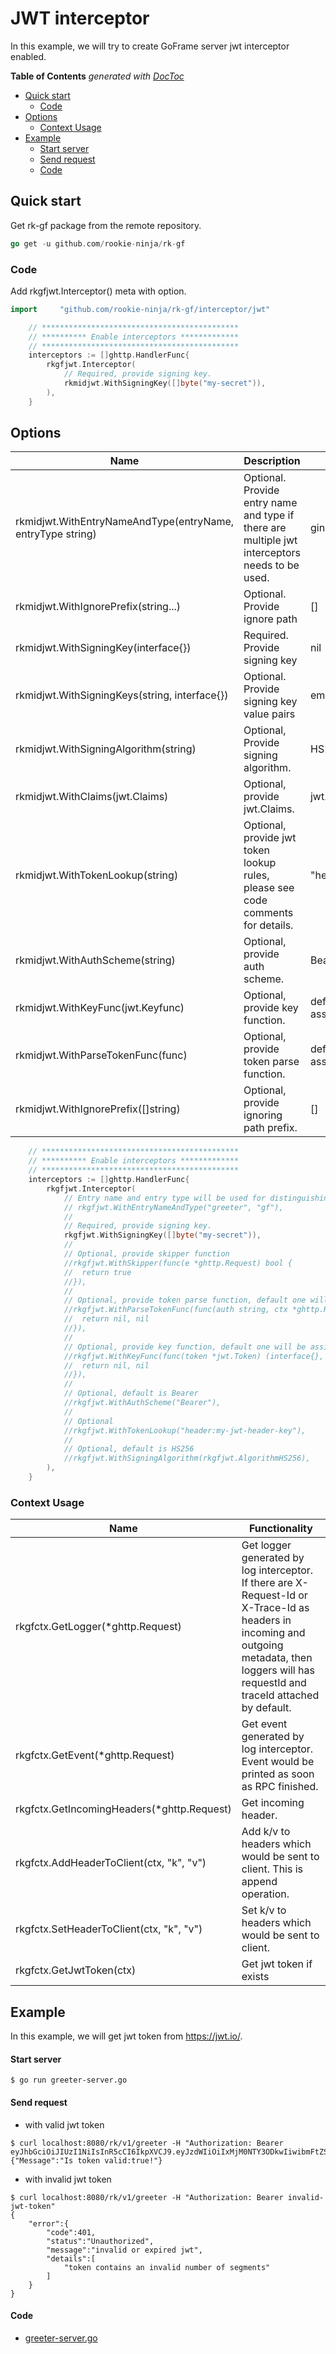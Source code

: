 # JWT interceptor
In this example, we will try to create GoFrame server jwt interceptor enabled.

<!-- START doctoc generated TOC please keep comment here to allow auto update -->
<!-- DON'T EDIT THIS SECTION, INSTEAD RE-RUN doctoc TO UPDATE -->
**Table of Contents**  *generated with [DocToc](https://github.com/thlorenz/doctoc)*

- [Quick start](#quick-start)
  - [Code](#code)
- [Options](#options)
  - [Context Usage](#context-usage)
- [Example](#example)
    - [Start server](#start-server)
    - [Send request](#send-request)
    - [Code](#code-1)

<!-- END doctoc generated TOC please keep comment here to allow auto update -->

## Quick start
Get rk-gf package from the remote repository.

```go
go get -u github.com/rookie-ninja/rk-gf
```

### Code
Add rkgfjwt.Interceptor() meta with option.

```go
import     "github.com/rookie-ninja/rk-gf/interceptor/jwt"
```
```go
    // ********************************************
    // ********** Enable interceptors *************
    // ********************************************
	interceptors := []ghttp.HandlerFunc{
        rkgfjwt.Interceptor(
			// Required, provide signing key.
			rkmidjwt.WithSigningKey([]byte("my-secret")),
        ),
    }
```

## Options
| Name | Description | Default Values |
| ---- | ---- | ---- |
| rkmidjwt.WithEntryNameAndType(entryName, entryType string) | Optional. Provide entry name and type if there are multiple jwt interceptors needs to be used. | gin, gin |
| rkmidjwt.WithIgnorePrefix(string...) | Optional. Provide ignore path | [] |
| rkmidjwt.WithSigningKey(interface{}) | Required. Provide signing key | nil |
| rkmidjwt.WithSigningKeys(string, interface{}) | Optional. Provide signing key value pairs | empty |
| rkmidjwt.WithSigningAlgorithm(string) | Optional, Provide signing algorithm. | HS256 |
| rkmidjwt.WithClaims(jwt.Claims) | Optional, provide jwt.Claims. | jwt.MapClaims{} |
| rkmidjwt.WithTokenLookup(string) | Optional, provide jwt token lookup rules, please see code comments for details. | "header:Authorization" |
| rkmidjwt.WithAuthScheme(string) | Optional, provide auth scheme. | Bearer |
| rkmidjwt.WithKeyFunc(jwt.Keyfunc) | Optional, provide key function. | default function will be assigned. |
| rkmidjwt.WithParseTokenFunc(func) | Optional, provide token parse function. | default function will be assigned. | 
| rkmidjwt.WithIgnorePrefix([]string) | Optional, provide ignoring path prefix. | [] |

```go
    // ********************************************
    // ********** Enable interceptors *************
    // ********************************************
	interceptors := []ghttp.HandlerFunc{
		rkgfjwt.Interceptor(
			// Entry name and entry type will be used for distinguishing interceptors. Recommended.
			// rkgfjwt.WithEntryNameAndType("greeter", "gf"),
			//
			// Required, provide signing key.
			rkgfjwt.WithSigningKey([]byte("my-secret")),
			//
			// Optional, provide skipper function
			//rkgfjwt.WithSkipper(func(e *ghttp.Request) bool {
			//	return true
			//}),
			//
			// Optional, provide token parse function, default one will be assigned.
			//rkgfjwt.WithParseTokenFunc(func(auth string, ctx *ghttp.Request) (*jwt.Token, error) {
			//	return nil, nil
			//}),
			//
			// Optional, provide key function, default one will be assigned.
			//rkgfjwt.WithKeyFunc(func(token *jwt.Token) (interface{}, error) {
			//	return nil, nil
			//}),
			//
			// Optional, default is Bearer
			//rkgfjwt.WithAuthScheme("Bearer"),
			//
			// Optional
			//rkgfjwt.WithTokenLookup("header:my-jwt-header-key"),
			//
			// Optional, default is HS256
			//rkgfjwt.WithSigningAlgorithm(rkgfjwt.AlgorithmHS256),
		),
	}
```

### Context Usage
| Name | Functionality |
| ------ | ------ |
| rkgfctx.GetLogger(*ghttp.Request) | Get logger generated by log interceptor. If there are X-Request-Id or X-Trace-Id as headers in incoming and outgoing metadata, then loggers will has requestId and traceId attached by default. |
| rkgfctx.GetEvent(*ghttp.Request) | Get event generated by log interceptor. Event would be printed as soon as RPC finished. |
| rkgfctx.GetIncomingHeaders(*ghttp.Request) | Get incoming header. |
| rkgfctx.AddHeaderToClient(ctx, "k", "v") | Add k/v to headers which would be sent to client. This is append operation. |
| rkgfctx.SetHeaderToClient(ctx, "k", "v") | Set k/v to headers which would be sent to client. |
| rkgfctx.GetJwtToken(ctx) | Get jwt token if exists |

## Example
In this example, we will get jwt token from https://jwt.io/.

#### Start server
```shell script
$ go run greeter-server.go
```

#### Send request
- with valid jwt token

```shell script
$ curl localhost:8080/rk/v1/greeter -H "Authorization: Bearer eyJhbGciOiJIUzI1NiIsInR5cCI6IkpXVCJ9.eyJzdWIiOiIxMjM0NTY3ODkwIiwibmFtZSI6IkpvaG4gRG9lIiwiaWF0IjoxNTE2MjM5MDIyfQ.EpM5XBzTJZ4J8AfoJEcJrjth8pfH28LWdjLo90sYb9g"
{"Message":"Is token valid:true!"}
```

- with invalid jwt token

```shell script
$ curl localhost:8080/rk/v1/greeter -H "Authorization: Bearer invalid-jwt-token"
{
    "error":{
        "code":401,
        "status":"Unauthorized",
        "message":"invalid or expired jwt",
        "details":[
            "token contains an invalid number of segments"
        ]
    }
}
```

#### Code
- [greeter-server.go](greeter-server.go)
